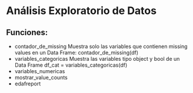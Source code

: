 # Análisis Exploratorio de Datos

## Funciones:

- contador_de_missing
Muestra solo las variables que contienen missing values en un Data Frame:
contador_de_missing(df)
- variables_categoricas
Muestra las variables tipo object y bool de un Data Frame
df_cat = variables_categoricas(df)
- variables_numericas
- mostrar_value_counts
- edafreport
